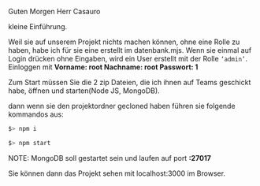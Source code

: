 Guten Morgen Herr Casauro

kleine Einführung.


Weil sie auf unserem Projekt nichts machen können, ohne eine Rolle zu haben, habe ich für sie eine erstellt im datenbank.mjs. Wenn sie einmal auf Login drücken ohne Eingaben, wird ein User erstellt mit der Rolle `‘admin’`.  Einloggen mit **Vorname: root Nachname: root Passwort: 1**

Zum Start müssen Sie die 2 zip Dateien, die ich ihnen auf Teams geschickt habe, öffnen und starten(Node JS, MongoDB). 

dann wenn sie den projektordner gecloned haben führen sie folgende kommandos aus: 

```bash
$> npm i

$> npm start
```

NOTE:
MongoDB soll gestartet sein und laufen auf port **:27017**

Sie können dann das Projekt sehen mit localhost:3000 im Browser.
